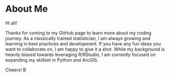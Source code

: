 # About Me

Hi all!

Thanks for coming to my GitHub page to learn more about my coding journey. As a classically trained statistician, I am always growing and learning in best practices and development. If you have any fun ideas you want to collaborate on, I am happy to give it a shot. While my background is heavily biased towards leveraging R/RStudio, I am currently focused on expanding my skillset in Python and ArcGIS.

Cheers!
B

